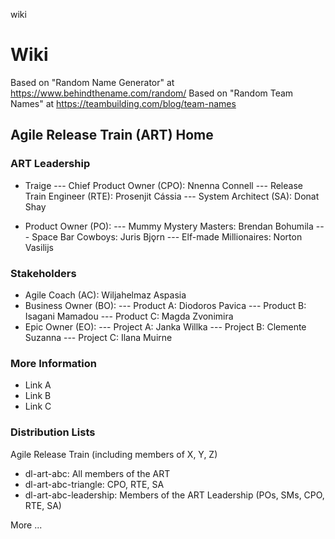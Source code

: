 wiki
# Wiki

Based on "Random Name Generator" at https://www.behindthename.com/random/
Based on "Random Team Names" at https://teambuilding.com/blog/team-names

## Agile Release Train (ART) Home

### ART Leadership

- Traige
--- Chief Product Owner (CPO): Nnenna Connell
--- Release Train Engineer (RTE):  Prosenjit Cássia
--- System Architect (SA): Donat Shay

- Product Owner (PO):
--- Mummy Mystery Masters: Brendan Bohumila
--- Space Bar Cowboys: Juris Bjǫrn
--- Elf-made Millionaires: Norton Vasilijs

### Stakeholders

- Agile Coach (AC): Wiljahelmaz Aspasia
- Business Owner (BO):
--- Product A: Diodoros Pavica
--- Product B: Isagani Mamadou
--- Product C: Magda Zvonimira
- Epic Owner (EO):
--- Project A: Janka Willka
--- Project B: Clemente Suzanna
--- Project C: Ilana Muirne

### More Information

- Link A
- Link B
- Link C

### Distribution Lists

Agile Release Train (including members of X, Y, Z)

- dl-art-abc: All members of the ART
- dl-art-abc-triangle: CPO, RTE, SA
- dl-art-abc-leadership: Members of the ART Leadership (POs, SMs, CPO, RTE, SA)

More ...
